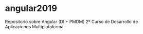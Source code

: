 # angular2019
Repositorio sobre Angular (DI + PMDM) 2º Curso de Desarrollo de Aplicaciones Multiplataforma
